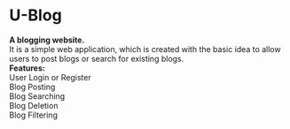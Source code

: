 # U-Blog
<b>A blogging website.</br></b>
It is a simple web application, which is created with the basic idea to allow users to post blogs or search for existing blogs.
</br><b>Features:</br></b>
User Login or Register</br>
Blog Posting</br>
Blog Searching</br>
Blog Deletion</br>
Blog Filtering</br>
